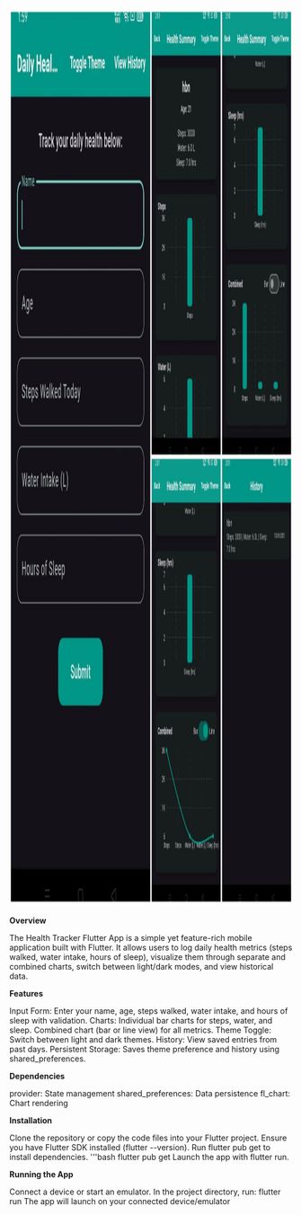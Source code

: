 <img src="https://github.com/harshithbngowda/Flutter_Health_Graph/blob/a8e03a1aba76fef650eccb708ecb9df52881e0d7/App_screenshots/ss1.jpg" width="800" height="1600">

<b>Overview</b>

The Health Tracker Flutter App is a simple yet feature-rich mobile application built with Flutter. It allows users to log daily health metrics (steps walked, water intake, hours of sleep), visualize them through separate and combined charts, switch between light/dark modes, and view historical data.

<b>Features</b>

Input Form: 
Enter your name, age, steps walked, water intake, and hours of sleep with validation.
Charts:
Individual bar charts for steps, water, and sleep.
Combined chart (bar or line view) for all metrics.
Theme Toggle: 
Switch between light and dark themes.
History: 
View saved entries from past days.
Persistent Storage: 
Saves theme preference and history using shared_preferences.

<b>Dependencies</b>

provider: State management
shared_preferences: Data persistence
fl_chart: Chart rendering

<b>Installation</b>

Clone the repository or copy the code files into your Flutter project.
Ensure you have Flutter SDK installed (flutter --version).
Run flutter pub get to install dependencies.
    '''bash 
    flutter pub get 
Launch the app with flutter run.

<b>Running the App</b>

Connect a device or start an emulator.
In the project directory, run:
flutter run
The app will launch on your connected device/emulator
